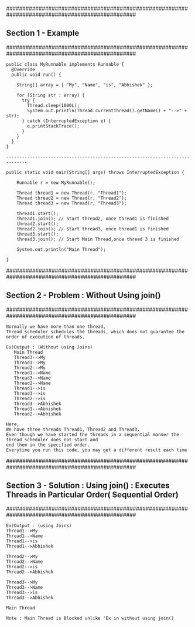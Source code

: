################################################################################################
## Section 1 - Example 
################################################################################################

    public class MyRunnable implements Runnable {
      @Override
      public void run() {

        String[] array = { "My", "Name", "is", "Abhishek" };

        for (String str : array) {
          try {
            Thread.sleep(1000L);
            System.out.println(Thread.currentThread().getName() + "-->" + str);
          } catch (InterruptedException e) {
            e.printStackTrace();
          }
        }
      }
    }
    
    ------------------------------------------------------------------------------
    
    public static void main(String[] args) throws InterruptedException {

		Runnable r = new MyRunnable();

		Thread thread1 = new Thread(r, "Thread1");
		Thread thread2 = new Thread(r, "Thread2");
		Thread thread3 = new Thread(r, "Thread3");

		thread1.start();
		thread1.join(); // Start thread2, once thread1 is finished
		thread2.start();
		thread2.join(); // Start thread3, once thread1 is finished
		thread3.start();
		thread3.join(); // Start Main Thread,once thread 3 is finished

		System.out.println("Main Thread");

	}

################################################################################################
## Section 2 -  Problem : Without Using join()
################################################################################################

    Normally we have more than one thread, 
    Thread scheduler schedules the threads, which does not guarantee the order of execution of threads.

    Ex)Output : (Without using Joins)
       Main Thread
       Thread3-->My
       Thread1-->My
       Thread2-->My
       Thread1-->Name
       Thread3-->Name
       Thread2-->Name
       Thread1-->is
       Thread3-->is
       Thread2-->is
       Thread3-->Abhishek
       Thread1-->Abhishek
       Thread2-->Abhishek

    Here, 
    We have three threads Thread1, Thread2 and Thread3.
    Even though we have started the threads in a sequential manner the thread scheduler does not start and 
    end them in the specified order. 
    Everytime you run this code, you may get a different result each time

################################################################################################
## Section 3 - Solution : Using join() : Executes Threads in Particular Order( Sequential Order)
################################################################################################

    Ex)Output : (using Joins)
    Thread1-->My
    Thread1-->Name
    Thread1-->is
    Thread1-->Abhishek

    Thread2-->My
    Thread2-->Name
    Thread2-->is
    Thread2-->Abhishek

    Thread3-->My
    Thread3-->Name
    Thread3-->is
    Thread3-->Abhishek

    Main Thread
    
    Note : Main Thread is Blocked unlike 'Ex in without using join()

